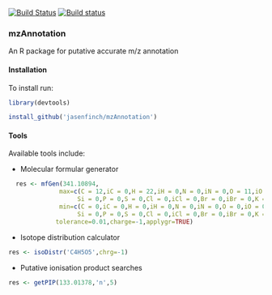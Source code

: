 [![Build Status](https://travis-ci.org/jasenfinch/mzAnnotation.svg)](https://travis-ci.org/jasenfinch/mzAnnotation) [![Build status](https://ci.appveyor.com/api/projects/status/b9wgaej0u690ls20/branch/master?svg=true)](https://ci.appveyor.com/project/jasenfinch/mzannotation/branch/master)

### mzAnnotation

An R package for putative accurate m/z annotation

#### Installation

To install run:
```R
library(devtools)

install_github('jasenfinch/mzAnnotation')
```

#### Tools

Available tools include:

* Molecular formular generator
```r
  res <- mfGen(341.10894,
              max=c(C = 12,iC = 0,H = 22,iH = 0,N = 0,iN = 0,O = 11,iO = 0,F = 0 ,Na = 0,
                   Si = 0,P = 0,S = 0,Cl = 0,iCl = 0,Br = 0,iBr = 0,K = 0,iK = 0),
              min=c(C = 0,iC = 0,H = 0,iH = 0,N = 0,iN = 0,O = 0,iO = 0,F = 0 ,Na = 0,
                   Si = 0,P = 0,S = 0,Cl = 0,iCl = 0,Br = 0,iBr = 0,K = 0,iK = 0),
             tolerance=0.01,charge=-1,applygr=TRUE)
```

* Isotope distribution calculator
```r
res <- isoDistr('C4H5O5',chrg=-1)
```
* Putative ionisation product searches
```r
res <- getPIP(133.01378,'n',5)
```